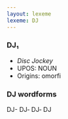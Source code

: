 ```yaml
---
layout: lexeme
lexeme: DJ
---
```


###  DJ₁

* _Disc Jockey_
* UPOS:  NOUN
* Origins: omorfi 


### DJ wordforms

DJ-
DJ‐
DJ‑
DJ

